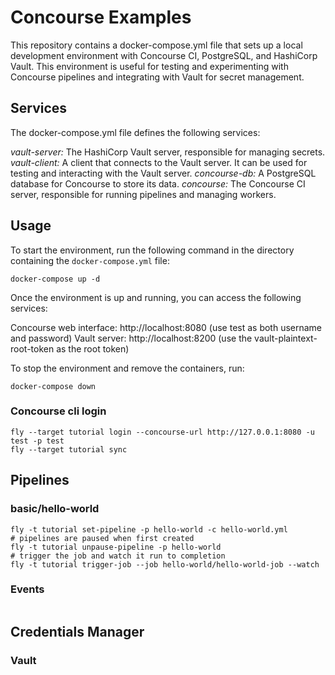 # Concourse Examples

This repository contains a docker-compose.yml file that sets up a local development environment with Concourse CI, PostgreSQL, and HashiCorp Vault. This environment is useful for testing and experimenting with Concourse pipelines and integrating with Vault for secret management.

## Services
The docker-compose.yml file defines the following services:

*vault-server:* The HashiCorp Vault server, responsible for managing secrets.
*vault-client:* A client that connects to the Vault server. It can be used for testing and interacting with the Vault server.
*concourse-db:* A PostgreSQL database for Concourse to store its data.
*concourse:* The Concourse CI server, responsible for running pipelines and managing workers.

## Usage

To start the environment, run the following command in the directory containing the `docker-compose.yml` file:

```
docker-compose up -d
```

Once the environment is up and running, you can access the following services:

Concourse web interface: http://localhost:8080 (use test as both username and password)
Vault server: http://localhost:8200 (use the vault-plaintext-root-token as the root token)

To stop the environment and remove the containers, run:

```
docker-compose down
```

### Concourse cli login

```
fly --target tutorial login --concourse-url http://127.0.0.1:8080 -u test -p test
fly --target tutorial sync
```


## Pipelines

### basic/hello-world

```
fly -t tutorial set-pipeline -p hello-world -c hello-world.yml
# pipelines are paused when first created
fly -t tutorial unpause-pipeline -p hello-world
# trigger the job and watch it run to completion
fly -t tutorial trigger-job --job hello-world/hello-world-job --watch
```

### Events

```

```

## Credentials Manager

### Vault


